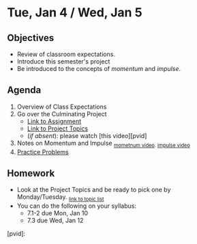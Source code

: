 Tue, Jan 4 / Wed, Jan 5
=========    
  
Objectives  
------------  
- Review of classroom expectations.
- Introduce this semester's project
- Be introduced to the concepts of *momentum* and *impulse*. 
 
Agenda    
---------    

1. Overview of Class Expectations
2. Go over the Culminating Project
	- [Link to Assignment][pasmt]
	- [Link to Project Topics][ptop]
	- (*if absent*): please watch [this video][pvid]
3. Notes on Momentum and Impulse <sub>[mometnum video](https://avon.schoology.com/course/5138386920/materials/gp/5527381162). [impulse video](https://www.youtube.com/watch?v=9VINYb4o9B8&feature=youtu.be)</sub>
4. [Practice Problems](https://avon.schoology.com/page/5527381382)



Homework  
-------------    
- Look at the Project Topics and be ready to pick one by Monday/Tuesday.  <sub>[link to topic list][ptop]</sub>
- You can do the following on your syllabus: 
	- 7.1-2 due Mon, Jan 10
	- 7.3 due Wed, Jan 12

[pasmt]: https://avon.schoology.com/course/5138386920/materials/gp/5527196152
[ptop]: https://avon.schoology.com/course/5138386920/materials/gp/5527196115
[pvid]: 

<!--stackedit_data:
eyJoaXN0b3J5IjpbLTQyNzI5Mjk3NCwtMTMwNzMwNzQyLC0xNj
MxMjY2NDMsLTIwNzY1ODY3NDMsMTE4NDY1NTA2OSwxNTc3OTg5
ODM1LC05MjI5NTgyNzgsMTQ5Nzg4MzQ4MCw4OTkyOTE3MDcsLT
ExMjg1NDk4MDUsMzY2OTMzMTIzLC0zMTQzNjgyMTIsLTc5MDI2
MTcwOSwxNDQ5NDUyMTgyLC0yNTM2NzA1OTAsLTk1NTExMzE4Ni
w0ODU5MDAzNDUsLTM1NDk2MjY5NSwxNDE1OTE2MDEyLDQwNTQ5
MTYwMl19
-->